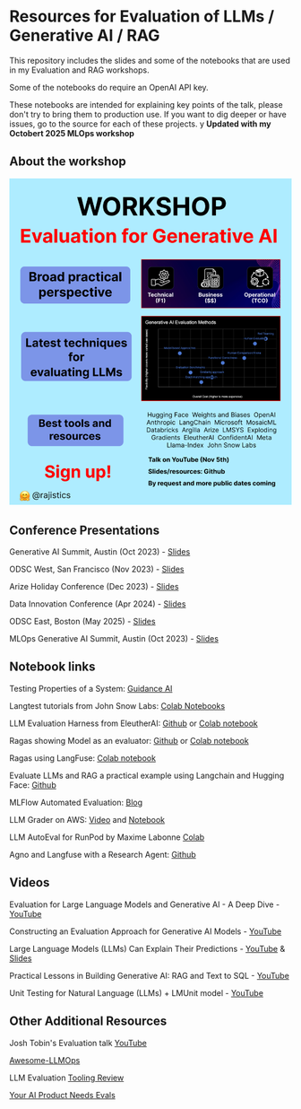 # Resources for Evaluation of LLMs / Generative AI / RAG
This repository includes the slides and some of the notebooks that are used in my Evaluation and RAG workshops. 

Some of the notebooks do require an OpenAI API key.

These notebooks are intended for explaining key points of the talk, please don't try to bring them to production use. If you want to dig deeper or have issues, go to the source for each of these projects.
y
**Updated with my Octobert 2025 MLOps workshop**

## About the workshop

![image](workshop_one_pager.png)

## Conference Presentations
Generative AI Summit, Austin (Oct 2023) - [Slides](presentation_slides/EvaluatingLLMs_GenAI_Oct2023_Shah.pdf)

ODSC West, San Francisco (Nov 2023) - [Slides](presentation_slides/EvaluatingLLMs_ODSC_Nov2023_Shah.pdf)

Arize Holiday Conference (Dec 2023) - [Slides](presentation_slides/EvaluatingLLMs_Arize_December2023.pdf)  

Data Innovation Conference (Apr 2024) - [Slides](presentation_slides/DataInnovation_Apr_2024.pdf)

ODSC East, Boston (May 2025) - [Slides](presentation_slides/Evaluation_ODSC_May_2025.pdf)

MLOps Generative AI Summit, Austin (Oct 2023) - [Slides](presentation_slides/RAG_Oct2025.pdf)


## Notebook links

Testing Properties of a System: [Guidance AI](https://github.com/guidance-ai/guidance/blob/main/notebooks/testing_lms.ipynb)

Langtest tutorials from John Snow Labs: [Colab Notebooks](http://langtest.org/docs/pages/tutorials/tutorials)

LLM Evaluation Harness from EleutherAI: [Github](LLM_evaluation_harness_for_Arc_Easy_and_SST.ipynb) or [Colab notebook](https://colab.research.google.com/drive/1lPHO8wosT72jkhfBbcESsSD56IvpYk9u#scrollTo=asj6HXacKfc_)

Ragas showing Model as an evaluator: [Github](ragas_quickstart.ipynb) or [Colab notebook](https://colab.research.google.com/drive/1i78-peTBdhK5y4ZskFzC_NtLRaqvySXM)

Ragas using LangFuse: [Colab notebook](https://colab.research.google.com/github/langfuse/langfuse-docs/blob/main/cookbook/evaluation_of_rag_with_ragas.ipynb)

Evaluate LLMs and RAG a practical example using Langchain and Hugging Face: [Github](https://github.com/philschmid/evaluate-llms/blob/main/notebooks/01-getting-started.ipynb)

MLFlow Automated Evaluation: [Blog](https://www.databricks.com/blog/announcing-mlflow-28-llm-judge-metrics-and-best-practices-llm-evaluation-rag-applications-part)

LLM Grader on AWS: [Video](https://youtu.be/HUuO9eJbOTk?si=9tI6Na10QhMFkKHe) and [Notebook](https://github.com/fhuthmacher/LLMevaluation/blob/main/LLMInformationExtraction.ipynb)

LLM AutoEval for RunPod by Maxime Labonne [Colab](https://colab.research.google.com/drive/1Igs3WZuXAIv9X0vwqiE90QlEPys8e8Oa)

Agno and Langfuse with a Research Agent: [Github](ResearchAgent_Agno_LangFuse.ipynb)

## Videos
Evaluation for Large Language Models and Generative AI - A Deep Dive - [YouTube](https://youtu.be/iQl03pQlYWY)

Constructing an Evaluation Approach for Generative AI Models - [YouTube](https://youtu.be/PtXOQDHPddE?si=PQ4N1B2mX2d_9PwC&t=147)

Large Language Models (LLMs) Can Explain Their Predictions - [YouTube](https://youtu.be/9RFz3cQ9NqE?si=IvhEgOFZugQTr5Ku) & [Slides](presentation_slides/ExplanationsLLMs_Jan2024.pdf)

Practical Lessons in Building Generative AI: RAG and Text to SQL - [YouTube](https://www.youtube.com/watch?v=OyY4uxUShys)

Unit Testing for Natural Language (LLMs) + LMUnit model - [YouTube](https://www.youtube.com/watch?v=5KRUvmO7LyQ)


## Other Additional Resources
Josh Tobin's Evaluation talk [YouTube](https://youtu.be/r-HUnht-Gns?si=5vU3RzXf7Jkprwn1)

[Awesome-LLMOps](https://github.com/tensorchord/Awesome-LLMOps?tab=readme-ov-file#llmops)

LLM Evaluation [Tooling Review](https://www.atla-ai.com/post/llm-evaluation-tooling-review)

[Your AI Product Needs Evals](https://hamel.dev/blog/posts/evals/)